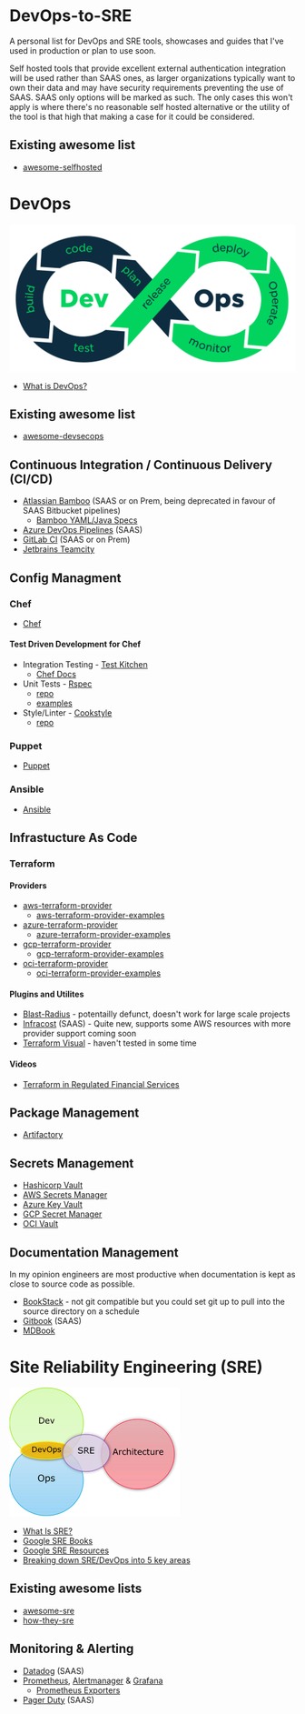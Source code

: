 # DevOps-to-SRE
A personal list for DevOps and SRE tools, showcases and guides that I've used in production or plan to use soon. 

Self hosted tools that provide excellent external authentication integration will be used rather than SAAS ones, as larger organizations typically want to own their data and may have security requirements preventing the use of SAAS. SAAS only options will be marked as such.
The only cases this won't apply is where there's no reasonable self hosted alternative or the utility of the tool is that high that making a case for it could be considered.

## Existing awesome list
* [awesome-selfhosted](https://github.com/awesome-selfhosted/awesome-selfhosted)

# DevOps

![DevOps Loop](images/devops-suse.png "DevOps Loop")

* [What is DevOps?](https://theagileadmin.com/what-is-devops/)

## Existing awesome list

* [awesome-devsecops](https://github.com/TaptuIT/awesome-devsecops)

## Continuous Integration / Continuous Delivery (CI/CD)

* [Atlassian Bamboo](https://confluence.atlassian.com/bamboo/bamboo-documentation-289276551.html) (SAAS or on Prem, being deprecated in favour of SAAS Bitbucket pipelines)
    * [Bamboo YAML/Java Specs](https://docs.atlassian.com/bamboo-specs-docs/latest/)
* [Azure DevOps Pipelines](https://docs.microsoft.com/en-gb/azure/devops/pipelines/?view=azure-devops) (SAAS)
* [GitLab CI](https://docs.gitlab.com/ee/ci/) (SAAS or on Prem)
* [Jetbrains Teamcity](https://www.jetbrains.com/help/teamcity/teamcity-documentation.html)

## Config Managment

### Chef
* [Chef](https://docs.chef.io/)
#### Test Driven Development for Chef
* Integration Testing - [Test Kitchen](https://kitchen.ci/)
    * [Chef Docs](https://docs.chef.io/workstation/kitchen/)
* Unit Tests - [Rspec](https://docs.chef.io/workstation/chefspec/)
    * [repo](https://github.com/chefspec/chefspec)
    * [examples](https://github.com/chefspec/chefspec/tree/master/examples)
* Style/Linter - [Cookstyle](https://docs.chef.io/workstation/cookstyle/)
    * [repo](https://github.com/chef/cookstyle)

### Puppet

* [Puppet](https://puppet.com/docs/)

### Ansible

* [Ansible](https://docs.ansible.com/)

## Infrastucture As Code

### Terraform

#### Providers

* [aws-terraform-provider](https://registry.terraform.io/providers/hashicorp/aws/latest/docs)
    * [aws-terraform-provider-examples](https://github.com/hashicorp/terraform-provider-aws/tree/main/examples)
* [azure-terraform-provider](https://registry.terraform.io/providers/hashicorp/azurerm/latest/docs)
    * [azure-terraform-provider-examples](https://github.com/terraform-providers/terraform-provider-azurerm/tree/master/examples)
* [gcp-terraform-provider](https://registry.terraform.io/providers/hashicorp/google/latest/docs)
    * [gcp-terraform-provider-examples](https://github.com/hashicorp/terraform-provider-google/tree/master/examples)
* [oci-terraform-provider](https://registry.terraform.io/providers/hashicorp/oci/latest/docs)
    * [oci-terraform-provider-examples](https://github.com/terraform-providers/terraform-provider-oci)

#### Plugins and Utilites

* [Blast-Radius](https://github.com/28mm/blast-radius) - potentailly defunct, doesn't work for large scale projects
* [Infracost](https://infracost.io/) (SAAS) - Quite new, supports some AWS resources with more provider support coming soon
* [Terraform Visual](https://github.com/hieven/terraform-visual) - haven't tested in some time


#### Videos

* [Terraform in Regulated Financial Services](https://www.youtube.com/watch?v=DaqSQ59QNWw)

## Package Management

* [Artifactory](https://www.jfrog.com/confluence/display/JFROG/JFrog+Artifactory)

## Secrets Management

* [Hashicorp Vault](https://www.vaultproject.io/)
* [AWS Secrets Manager](https://docs.aws.amazon.com/secretsmanager/latest/userguide/intro.html)
* [Azure Key Vault](https://docs.microsoft.com/en-gb/azure/key-vault/)
* [GCP Secret Manager](https://cloud.google.com/secret-manager/docs)
* [OCI Vault](https://docs.oracle.com/en-us/iaas/Content/KeyManagement/Concepts/keyoverview.htm)

## Documentation Management

In my opinion engineers are most productive when documentation is kept as close to source code as possible.

* [BookStack](https://www.bookstackapp.com/) - not git compatible but you could set git up to pull into the source directory on a schedule
* [Gitbook](https://www.gitbook.com/) (SAAS)
* [MDBook](https://github.com/rust-lang/mdBook)

# Site Reliability Engineering (SRE)

![sre-venn-digram](images/sre-venn-diagram.png "SRE Venn Diagram")

* [What Is SRE?](https://www.redhat.com/en/topics/devops/what-is-sre)
* [Google SRE Books](https://sre.google/books/)
* [Google SRE Resources](https://sre.google/resources/)
* [Breaking down SRE/DevOps into 5 key areas](https://hernan-david-hd.medium.com/breaking-down-sre-devops-into-5-key-areas-5aacf40e8392)

## Existing awesome lists

* [awesome-sre](https://github.com/dastergon/awesome-sre)
* [how-they-sre](https://github.com/upgundecha/howtheysre)

## Monitoring & Alerting

* [Datadog](https://www.datadoghq.com/) (SAAS)
* [Prometheus](https://prometheus.io/), [Alertmanager](https://prometheus.io/docs/alerting/latest/alertmanager/) & [Grafana](https://grafana.com/oss/)
    * [Prometheus Exporters](https://prometheus.io/docs/instrumenting/exporters/)
* [Pager Duty](https://www.pagerduty.com/pricing/) (SAAS)
